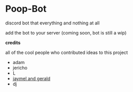# Poop-Bot
discord bot that everything and nothing at all

add the bot to your server (coming soon, bot is still a wip)

**credits**

all of the cool people who contributed ideas to this project

- adam
- jericho 
- L
- [jaymel and gerald](https://github.com/itslemony/gerald)
- dj
